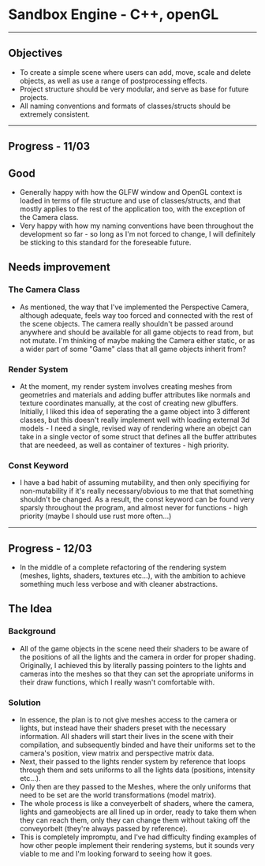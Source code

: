 # Sandbox Engine - C++, openGL
---
## Objectives
- To create a simple scene where users can add, move, scale and delete objects, as well as use a 
range of postprocessing effects.
- Project structure should be very modular, and serve as base for future projects.
- All naming conventions and formats of classes/structs should be extremely consistent. 
---
## Progress - 11/03
## Good
- Generally happy with how the GLFW window and OpenGL context is loaded in terms of file structure and use of classes/structs, and that mostly applies to the rest of the application too, with the exception of the Camera class.
- Very happy with how my naming conventions have been throughout the development so far - so long as I'm not forced to change, I will definitely be sticking to this standard for the foreseable future.
## Needs improvement
### The Camera Class
- As mentioned, the way that I've implemented the Perspective Camera, although adequate, feels way too forced and connected with the rest of the scene objects. The camera really shouldn't be passed around anywhere and should be available for all game objects to read from, but not mutate. I'm thinking of maybe making the Camera either static, or as a wider part of some "Game" class that all game objects inherit from?
### Render System
- At the moment, my render system involves creating meshes from geometries and materials and adding buffer attributes like normals and texture coordinates manually, at the cost of creating new glbuffers. Initially, I liked this idea of seperating the a game object into 3 different classes, but this doesn't really implement well with loading external 3d models - I need a single, revised way of rendering where an obejct can take in a single vector of some struct that defines all the buffer attributes that are needeed, as well as container of textures - high priority.
### Const Keyword
- I have a bad habit of assuming mutability, and then only specifiying for non-mutability if it's really necessary/obvious to me that that something shouldn't be changed. As a result, the const keyword can be found very sparsly throughout the program, and almost never for functions - high priority (maybe I should use rust more often...)
---
## Progress - 12/03
- In the middle of a complete refactoring of the rendering system (meshes, lights, shaders, textures etc...), with the ambition to achieve something much less verbose and with cleaner abstractions. 
## The Idea
### Background
- All of the game objects in the scene need their shaders to be aware of the positions of all the lights and the camera in order for proper shading. Originally, I achieved this by literally passing pointers to the lights and cameras into the meshes so that they can set the apropriate uniforms in their draw functions, which I really wasn't comfortable with. 
### Solution
- In essence, the plan is to not give meshes access to the camera or lights, but instead have their shaders preset with the necessary information. All shaders will start their lives in the scene with their compilation, and subsequently binded and have their uniforms set to the camera's position, view matrix and perspective matrix data.
- Next, their passed to the lights render system by reference that loops through them and sets uniforms to all the lights data (positions, intensity etc...).
- Only then are they passed to the Meshes, where the only uniforms that need to be set are the world transformations (model matrix).
- The whole process is like a conveyerbelt of shaders, where the camera, lights and gameobjects are all lined up in order, ready to take them when they can reach them, only they can change them without taking off the conveyorbelt (they're always passed by reference).
- This is completely impromptu, and I've had difficulty finding examples of how other people implement their rendering systems, but it sounds very viable to me and I'm looking forward to seeing how it goes. 


